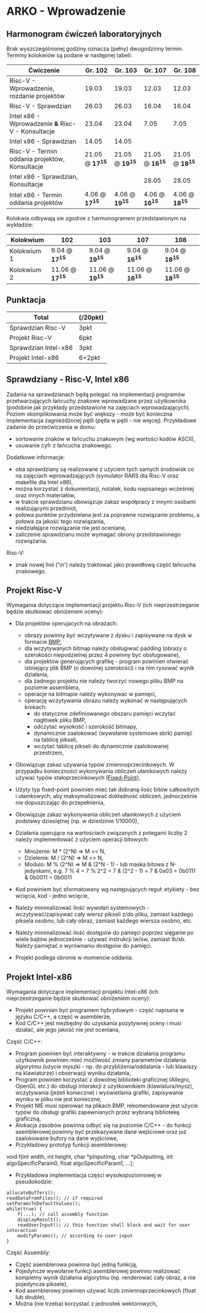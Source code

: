 # ARKO - Wprowadzenie

## Harmonogram ćwiczeń laboratoryjnych

Brak wyszczególnionej godziny oznacza (pełny) dwugodzinny termin. Terminy kolokwiów są podane w następnej tabeli:

Ćwiczenie | Gr. 102 | Gr. 103 | Gr. 107 | Gr. 108
-|-|-|-|-
Risc-V - Wprowadzenie, rozdanie projektów | 19.03 | 19.03 | 12.03 | 12.03
Risc-V - Sprawdzian | 26.03 | 26.03 | 16.04 | 16.04
Intel x86 - Wprowadzenie **&** Risc-V - Konsultacje | 23.04 | 23.04 | 7.05 | 7.05
Intel x86 - Sprawdzian	| 14.05 | 14.05 | | 
Risc-V - Termin oddania projektów, Konsultacje	| 21.05 @ **17<sup>15</sup>** | 21.05 @ **19<sup>15</sup>** | 21.05 @ **16<sup>15</sup>** | 21.05 @ **18<sup>15</sup>**
Intel x86 - Sprawdzian, Konsultacje	| | | 28.05 | 28.05
Intel x86 - Termin oddania projektów | 4.06 @ **17<sup>15</sup>** | 4.06 @ **19<sup>15</sup>** | 4.06 @ **16<sup>15</sup>** | 4.06 @ **18<sup>15</sup>**

Kolokwia odbywają sie zgodnie z harmonogramem przedstawionym na wykładzie:

Kolokwium | 102 | 103 | 107 | 108
-|-|-|-|-
Kolokwium 1 | 9.04 @ **17<sup>15</sup>** | 9.04 @ **19<sup>15</sup>** | 9.04 @ **16<sup>15</sup>** | 9.04 @ **18<sup>15</sup>**
Kolokwium 2 | 11.06 @ **17<sup>15</sup>** | 11.06 @ **19<sup>15</sup>** | 11.06 @ **16<sup>15</sup>** | 11.06 @ **18<sup>15</sup>**

## Punktacja
Total | (/20pkt)
-|-
Sprawdzian Risc-V | 3pkt
Projekt Risc-V | 6pkt
Sprawdzian Intel-x86 | 3pkt
Projekt Intel-x86 | 6+2pkt


## Sprawdziany - Risc-V, Intel x86
Zadania na sprawdzianach będą polegać na implementacji programów przetwarzających łańcuchy znakowe wprowadzane przez użytkownika (podobnie jak przykłady przedstawione na zajęciach wprowadzających). Poziom skomplikowania może być większy - może być konieczna implementacja zagnieżdżonej pętli (pętla w pętli - nie więcej). Przykładowe zadanie do przećwiczenia w domu:
  - sortowanie znaków w łańcuchu znakowym (wg wartości kodów ASCII),
  - usuwanie cyfr z łańcucha znakowego.

Dodatkowe informacje:
- oba sprawdziany są realizowane z użyciem tych samych środowisk co na zajęciach wprowadzających (symulator RARS dla Risc-V oraz makefile dla Intel x86),
- można korzystać z dokumentacji, notatek, kodu napisanego wcześniej oraz innych materiałów,
- w trakcie sprawdzianu obowiązuje zakaz współpracy z innymi osobami realizującymi przedmiot, 
- połowa punktów przydzielana jest za poprawne rozwiązanie problemu, a połowa za jakość tego rozwiązania, 
- niedziałające rozwiązanie nie jest oceniane,
- zaliczenie sprawdzianu może wymagać obrony przedstawionego rozwiązania.

Risc-V:
  - znak nowej linii ('\n') należy traktować jako prawidłową część łańcucha znakowego.

## Projekt Risc-V
Wymagania dotyczące implementacji projektu Risc-V (ich nieprzestrzeganie będzie skutkować obniżeniem oceny):

- Dla projektów operujacych na obrazach:
  - obrazy powinny być wczytywane z dysku i zapisywane na dysk w formacie [BMP](https://en.wikipedia.org/wiki/BMP_file_format),
  - dla wczytywanych bitmap należy obsługiwać padding (obrazy o szerokości niepodzielnej przez 4 powinny być obsługowane),
  - dla projektów generujących grafikę - program powinien otwierać istniejący plik BMP (o dowolnej szerokości) i na nim rysować wynik działania,
  - dla żadnego projektu nie należy tworzyć nowego pliku BMP na poziomie assemblera,
  - operacje na bitmapie należy wykonywać w pamięci,
  - operację wczytywania obrazu należy wykonać w następujących krokach:
    - do statycznie zdefiniowanego obszaru pamięci wczytać nagłówek pliku BMP,
	- odczytać wysokość i szerokość bitmapy,
	- dynamicznie zaalokować (wywołanie systemowe sbrk) pamięć na tablicę pikseli,
	- wczytać tablicę pikseli do dynamicznie zaalokowanej przestrzeni,
  
- Obowiązuje zakaz używania typów zmiennoprzecinkowych. W przypadku konieczności wykonywania obliczeń ułamkowych należy używać typów stałoprzecinkowych ([Fixed-Point](Fixed-Point-Arithmetics.md)),
- Użyty typ fixed-point powinien mieć tak dobraną ilośc bitów całkowitych i ułamkowych, aby maksymalizować dokładność obliczeń, jednocześnie nie dopuszczając do przepełnienia,
- Obowiązuje zakaz wykonywania obliczeń ułamkowych z użyciem podstawy dziesiętnej (np. w dziedzinie 1/10000),

- Działania operujące na wartościach związanych z potegami liczby 2 należy implementować z użyciem operacji bitowych:
  - Mnożenie: M * (2^N) => M << N,
  - Dzielenie: M / (2^N) => M >> N,
  - Modulo: M % (2^N) => M & (2^N - 1) - lub maska bitowa z N-jedynkami, e.g. 7 % 4 = 7 % 2^2 = 7 & (2^2 - 1) = 7 & 0x03 = 0b0111 & 0b0011 = 0b0011

- Kod powiniem być sformatowany wg następujących reguł: etykiety - bez wcięcia, kod - jedno wcięcie,

- Należy minimalizować ilość wywołań systemowych - wczytywać/zapisywać cały wiersz pikseli z/do pliku, zamiast każdego piksela osobno, lub cały obraz, zamiast każdego wiersza osobno, etc.
- Należy minimalizować ilość dostępów do pamięci poprzez sięganie po wiele bajtów jednocześnie - używać instrukcji lw/sw, zamiast lb/sb. Należy pamiętać o wyrównaniu dostępów do pamięci.

- Projekt podlega obronie w momencie oddania. 

## Projekt Intel-x86
Wymagania dotyczące implementacji projektu Intel-x86 (ich nieprzestrzeganie będzie skutkować obniżeniem oceny):
- Projekt powinien być programem hybrydowym - część napisana w języku C/C++, a część w asemblerze,
- Kod C/C++ jest niezbędny do uzyskania pozytywnej oceny i musi działać, ale jego jakość nie jest oceniana,

Część C/C++:
- Program powinien być interaktywny - w trakcie działania programu użytkownik powinien mieć możliwość zmiany parametrów działania algorytmu (użycie myszki - np. do przybliżenia/oddalania - lub klawiszy na klawiaturze) i obserwacji wyniku działania,
- Program powinien korzystać z dowolnej biblioteki graficznej (Allegro, OpenGL etc.) do obsługi interakcji z użytkownikiem (klawiatura/mysz), wczytywania (jeżeli konieczne) i wyświetlania grafiki, zapisywanie wyniku w pliku nie jest konieczne,
- Projekt NIE musi operować na plikach BMP, rekomendowane jest użycie typów do obsługi grafiki zapewnianych przez wybraną bibliotekę graficzną,
- Alokacja zasobów powinna odbyć się na poziomie C/C++ - do funkcji asemblerowej powinny być przekazywane dane wejściowe oraz już zaalokowane bufory na dane wyjściowe,
- Przykładowy prototyp funkcji asemblerowej:

void f(int width, int height, char *pInputImg, char *pOutputImg, int algoSpecificParam0, float algoSpecificParam1, ...);

- Przykładowa implementacja części wysokopoziomowej w pseudokodzie:
 
````{verbatim}
allocateBuffers();
readDataFromFiles(); // if required
setParamsToDefaultValues();
while(true) {
	f(...); // call assembly function
	displayResult();
	readUserInput(); // this function shall block and wait for user interaction
	modifyParams(); // according to user input
}
````

Część Assembly:
- Część asemblerowa powinna być jedną funkcją,
- Pojedyncze wywołanie funkcji asemblerowej powinno realizować kompletny wynik działania algorytmu (np. renderować cały obraz, a nie pojedyncze piksele), 
- Kod asemblerowy powinien używać liczb zmiennoprzecinkowych (float lub double),
- Można (nie trzeba) korzystać z jednostek wektorowych,
